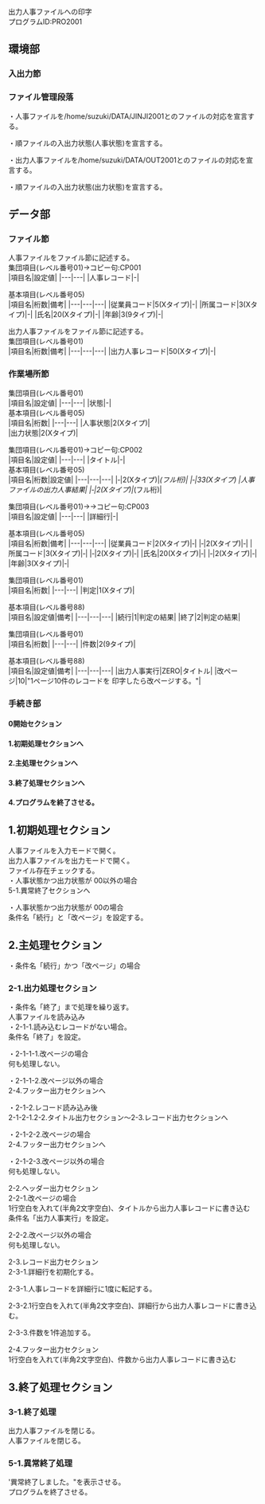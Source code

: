 出力人事ファイルへの印字		
プログラムID:PRO2001		
		
## 環境部		
### 入出力節		
### ファイル管理段落		
・人事ファイルを/home/suzuki/DATA/JINJI2001とのファイルの対応を宣言する。		

・順ファイルの入出力状態(人事状態)を宣言する。		

・出力人事ファイルを/home/suzuki/DATA/OUT2001とのファイルの対応を宣言する。		

・順ファイルの入出力状態(出力状態)を宣言する。		
		
## データ部		
### ファイル節		
人事ファイルをファイル節に記述する。		
集団項目(レベル番号01)→コピー句:CP001		
|項目名|設定値|
|---|---|
|人事レコード|-|	

基本項目(レベル番号05)		
|項目名|桁数|備考|
|---|---|---|
|従業員コード|5(Xタイプ)|-|
|所属コード|3(Xタイプ)|-|
|氏名|20(Xタイプ)|-|
|年齢|3(9タイプ)|-|
		
出力人事ファイルをファイル節に記述する。		
集団項目(レベル番号01)		
|項目名|桁数|備考|
|---|---|---|
|出力人事レコード|50(Xタイプ)|-|
		
### 作業場所節		
集団項目(レベル番号01)		
|項目名|設定値|
|---|---|
|状態|-|	
基本項目(レベル番号05)		
|項目名|桁数|
|---|---|
|人事状態|2(Xタイプ)|	
|出力状態|2(Xタイプ)|	
		
集団項目(レベル番号01)→コピー句:CP002		
|項目名|設定値|
|---|---|
|タイトル|-|	
基本項目(レベル番号05)		
|項目名|桁数|設定値|
|---|---|---|
|‐|2(Xタイプ)|*(フル桁)|
|‐|33(Xタイプ)	|人事ファイルの出力人事結果|
|‐|2(Xタイプ)|*(フル桁)|
		
集団項目(レベル番号01)→→コピー句:CP003		
|項目名|設定値|
|---|---|
|詳細行|-|	

基本項目(レベル番号05)		
|項目名|桁数|備考|
|---|---|---|
|従業員コード|2(Xタイプ)|‐|
|‐|2(Xタイプ)|‐|
|所属コード|3(Xタイプ)|‐|
|‐|2(Xタイプ)|‐|
|氏名|20(Xタイプ)|‐|
|‐|2(Xタイプ)|‐|
|年齢|3(Xタイプ)|‐|
		
集団項目(レベル番号01)		
|項目名|桁数|
|---|---|
|判定|1(Xタイプ)|	
		
基本項目(レベル番号88)		
|項目名|設定値|備考|
|---|---|---|
|続行|1|判定の結果|
|終了|2|判定の結果|
		
集団項目(レベル番号01)		
|項目名|桁数|
|---|---|
|件数|2(9タイプ)|	
		
基本項目(レベル番号88)		
|項目名|設定値|備考|
|---|---|---|
|出力人事実行|ZERO|タイトル|
|改ページ|10|"1ページ10件のレコードを
印字したら改ページする。"|
		
### 手続き部		
#### 0開始セクション		
		
#### 1.初期処理セクションへ		
		
#### 2.主処理セクションへ		
		
#### 3.終了処理セクションへ		
		
#### 4.プログラムを終了させる。		

## 1.初期処理セクション		
人事ファイルを入力モードで開く。		
出力人事ファイルを出力モードで開く。		
ファイル存在チェックする。		
・人事状態かつ出力状態が 00以外の場合		
5-1.異常終了セクションへ		
		
・人事状態かつ出力状態が 00の場合		
条件名「続行」と「改ページ」を設定する。		
		
## 2.主処理セクション		
・条件名「続行」かつ「改ページ」の場合		
### 2-1.出力処理セクション		
・条件名「終了」まで処理を繰り返す。		
人事ファイルを読み込み		
・2-1-1.読み込むレコードがない場合。		
条件名「終了」を設定。		
		
・2-1-1-1.改ページの場合		
何も処理しない。		
		
・2-1-1-2.改ページ以外の場合		
2-4.フッター出力セクションへ		
		
・2-1-2.レコード読み込み後		
2-1-2-1.2-2.タイトル出力セクション～2-3.レコード出力セクションへ		
		
・2-1-2-2.改ページの場合		
2-4.フッター出力セクションへ		
		
・2-1-2-3.改ページ以外の場合		
何も処理しない。		
		
2-2.ヘッダー出力セクション		
2-2-1.改ページの場合		
1行空白を入れて(半角2文字空白)、タイトルから出力人事レコードに書き込む		
条件名「出力人事実行」を設定。		
		
2-2-2.改ページ以外の場合		
何も処理しない。		
		
2-3.レコード出力セクション		
2-3-1.詳細行を初期化する。		
		
2-3-1.人事レコードを詳細行に1度に転記する。		
		
2-3-2.1行空白を入れて(半角2文字空白)、詳細行から出力人事レコードに書き込む。		
		
2-3-3.件数を1件追加する。		
		
2-4.フッター出力セクション		
1行空白を入れて(半角2文字空白)、件数から出力人事レコードに書き込む		
		
## 3.終了処理セクション		
### 3-1.終了処理		
出力人事ファイルを閉じる。		
人事ファイルを閉じる。		
		
### 5-1.異常終了処理		
'異常終了しました。"を表示させる。		
プログラムを終了させる。		

